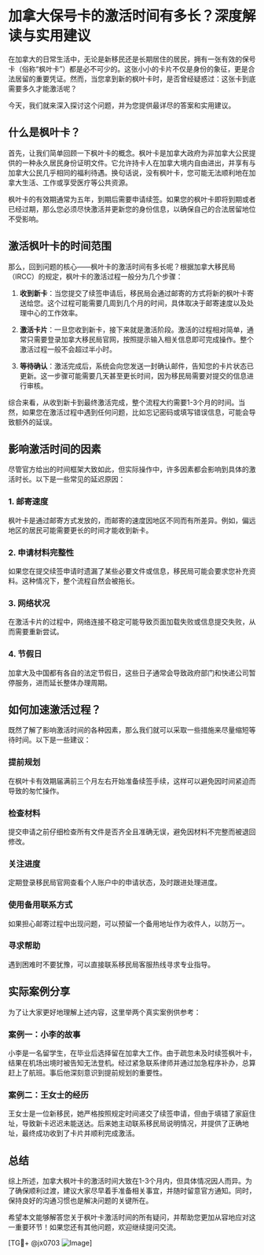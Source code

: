 # 加拿大保号卡的激活时间有多长？深度解读与实用建议

在加拿大的日常生活中，无论是新移民还是长期居住的居民，拥有一张有效的保号卡（俗称“枫叶卡”）都是必不可少的。这张小小的卡片不仅是身份的象征，更是合法居留的重要凭证。然而，当您拿到新的枫叶卡时，是否曾经疑惑过：这张卡到底需要多久才能激活呢？

今天，我们就来深入探讨这个问题，并为您提供最详尽的答案和实用建议。

## 什么是枫叶卡？

首先，让我们简单回顾一下枫叶卡的概念。枫叶卡是加拿大政府为非加拿大公民提供的一种永久居民身份证明文件。它允许持卡人在加拿大境内自由进出，并享有与加拿大公民几乎相同的福利待遇。换句话说，没有枫叶卡，您可能无法顺利地在加拿大生活、工作或享受医疗等公共资源。

枫叶卡的有效期通常为五年，到期后需要申请续签。如果您的枫叶卡即将到期或者已经过期，那么您必须尽快激活并更新您的身份信息，以确保自己的合法居留地位不受影响。

## 激活枫叶卡的时间范围

那么，回到问题的核心——枫叶卡的激活时间有多长呢？根据加拿大移民局（IRCC）的规定，枫叶卡的激活过程一般分为几个步骤：

1. **收到新卡**：当您提交了续签申请后，移民局会通过邮寄的方式将新的枫叶卡寄送给您。这个过程可能需要几周到几个月的时间，具体取决于邮寄速度以及处理中心的工作效率。

2. **激活卡片**：一旦您收到新卡，接下来就是激活阶段。激活的过程相对简单，通常只需要登录加拿大移民局官网，按照提示输入相关信息即可完成操作。整个激活过程一般不会超过半小时。

3. **等待确认**：激活完成后，系统会向您发送一封确认邮件，告知您的卡片状态已更新。这一步骤可能需要几天甚至更长时间，因为移民局需要对提交的信息进行审核。

综合来看，从收到新卡到最终激活完成，整个流程大约需要1-3个月的时间。当然，如果您在激活过程中遇到任何问题，比如忘记密码或填写错误信息，可能会导致额外的延误。

## 影响激活时间的因素

尽管官方给出的时间框架大致如此，但实际操作中，许多因素都会影响到具体的激活时长。以下是一些常见的延迟原因：

### 1. **邮寄速度**
   枫叶卡是通过邮寄方式发放的，而邮寄的速度因地区不同而有所差异。例如，偏远地区的居民可能需要更长的时间才能收到新卡。

### 2. **申请材料完整性**
   如果您在提交续签申请时遗漏了某些必要文件或信息，移民局可能会要求您补充资料。这种情况下，整个流程自然会被拖长。

### 3. **网络状况**
   在激活卡片的过程中，网络连接不稳定可能导致页面加载失败或信息提交失败，从而需要重新尝试。

### 4. **节假日**
   加拿大及中国都有各自的法定节假日，这些日子通常会导致政府部门和快递公司暂停服务，进而延长整体办理周期。

## 如何加速激活过程？

既然了解了影响激活时间的各种因素，那么我们就可以采取一些措施来尽量缩短等待时间。以下是一些建议：

### 提前规划
   在枫叶卡有效期届满前三个月左右开始准备续签手续，这样可以避免因时间紧迫而导致的匆忙操作。

### 检查材料
   提交申请之前仔细检查所有文件是否齐全且准确无误，避免因材料不完整而被退回修改。

### 关注进度
   定期登录移民局官网查看个人账户中的申请状态，及时跟进处理进度。

### 使用备用联系方式
   如果担心邮寄过程中出现问题，可以预留一个备用地址作为收件人，以防万一。

### 寻求帮助
   遇到困难时不要犹豫，可以直接联系移民局客服热线寻求专业指导。

## 实际案例分享

为了让大家更好地理解上述内容，这里举两个真实案例供参考：

### 案例一：小李的故事
   小李是一名留学生，在毕业后选择留在加拿大工作。由于疏忽未及时续签枫叶卡，结果在机场出境时被告知无法登机。经过紧急联系律师并通过加急程序补办，总算赶上了航班。事后他深刻意识到提前规划的重要性。

### 案例二：王女士的经历
   王女士是一位新移民，她严格按照规定时间递交了续签申请，但由于填错了家庭住址，导致新卡迟迟未能送达。后来她主动联系移民局说明情况，并提供了正确地址，最终成功收到了卡片并顺利完成激活。

## 总结

综上所述，加拿大枫叶卡的激活时间大致在1-3个月内，但具体情况因人而异。为了确保顺利过渡，建议大家尽早着手准备相关事宜，并随时留意官方通知。同时，保持良好的沟通习惯也是解决问题的关键所在。

希望本文能够解答您关于枫叶卡激活时间的所有疑问，并帮助您更加从容地应对这一重要环节！如果您还有其他问题，欢迎继续提问交流。

[TG💪+ @jx0703 ![Image](https://github.com/user-attachments/assets/dbca1d08-cadb-493c-b0ec-ad6f7a83f270)]